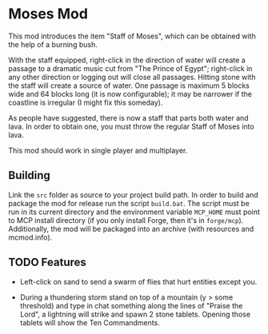Moses Mod
=========

This mod introduces the item "Staff of Moses", which can be obtained with the help of a burning bush.

With the staff equipped, right-click in the direction of water will create a passage to a dramatic music cut from "The Prince of Egypt"; right-click in any other direction or logging out will close all passages. Hitting stone with the staff will create a source of water.
One passage is maximum 5 blocks wide and 64 blocks long (it is now configurable); it may be narrower if the coastline is irregular (I might fix this someday).

As people have suggested, there is now a staff that parts both water and lava. In order to obtain one, you must throw the regular Staff of Moses into lava.

This mod should work in single player and multiplayer.

Building
--------

Link the `src` folder as source to your project build path. In order to build and package the mod for release run the script `build.bat`. The script must be run in its current directory and the environment variable `MCP_HOME` must point to MCP install directory (if you only install Forge, then it's in `forge/mcp`). Additionally, the mod will be packaged into an archive (with resources and mcmod.info).

TODO Features
-------------

* Left-click on sand to send a swarm of flies that hurt entities except you.

* During a thundering storm stand on top of a mountain (y > some threshold) and type in chat something along the lines of "Praise the Lord", a lightning will strike and spawn 2 stone tablets. Opening those tablets will show the Ten Commandments.
